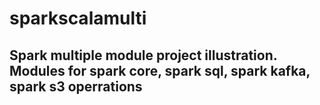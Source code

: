 # sparkscalamulti
## Spark multiple module project illustration. Modules for spark core, spark sql, spark kafka, spark s3 operrations
